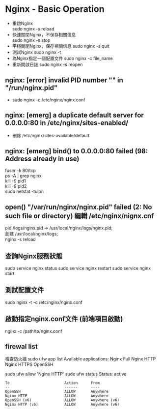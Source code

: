 # Nginx - Basic Operation

- 重啟Nginx  
sudo nginx -s reload  
- 快速關閉Nginx，不保存相關信息  
sudo nginx -s stop  
- 平穩關閉Nginx，保存相關信息
sudo nginx -s quit
- 測試Nginx
sudo nginx -t  
- 為Nginx指定一個配置文件
sudo nginx -c file_name  
- 重新開啟日誌
sudo nginx -s reopen

## nginx: [error] invalid PID number "" in "/run/nginx.pid"

- sudo nginx -c /etc/nginx/nginx.conf

## nginx: [emerg] a duplicate default server for 0.0.0.0:80 in /etc/nginx/sites-enabled/

- 刪除 /etc/nginx/sites-available/default

## nginx: [emerg] bind() to 0.0.0.0:80 failed (98: Address already in use)

fuser -k 80/tcp  
ps -A | grep nginx  
kill -9 pid1  
kill -9 pid2  
sudo netstat -tulpn  

## open() "/var/run/nginx/nginx.pid" failed (2: No such file or directory) 編輯 /etc/nginx/nignx.cnf

pid /logs/nginx.pid -> /usr/local/nginx/logs/nginx.pid;  
創建 /usr/local/nginx/logs;  
nginx -s reload

## 查詢Nginx服務狀態

sudo service nginx status
sudo service nginx restart
sudo service nginx start

## 測試配置文件

sudo nginx -t -c /etc/nginx/nginx.conf

## 啟動指定nginx.conf文件 (前端項目啟動)

nginx -c /path/to/nginx.conf

## firewal list

檢查防火牆
sudo ufw app list
Available applications:
Nginx Full
Nginx HTTP
Nginx HTTPS
OpenSSH

sudo ufw allow 'Nginx HTTP'
sudo ufw status
Status: active

```t
To                         Action      From
--                         ------      ----
OpenSSH                    ALLOW       Anywhere
Nginx HTTP                 ALLOW       Anywhere
OpenSSH (v6)               ALLOW       Anywhere (v6)
Nginx HTTP (v6)            ALLOW       Anywhere (v6)
```

